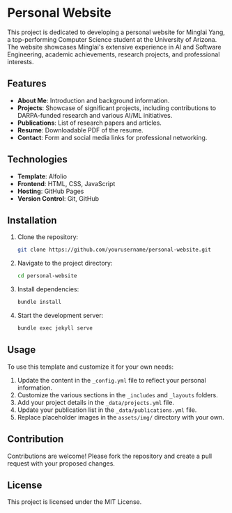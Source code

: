# Personal Website

This project is dedicated to developing a personal website for Minglai Yang, a top-performing Computer Science student at the University of Arizona. The website showcases Minglai's extensive experience in AI and Software Engineering, academic achievements, research projects, and professional interests.

## Features

- **About Me**: Introduction and background information.
- **Projects**: Showcase of significant projects, including contributions to DARPA-funded research and various AI/ML initiatives.
- **Publications**: List of research papers and articles.
- **Resume**: Downloadable PDF of the resume.
- **Contact**: Form and social media links for professional networking.

## Technologies

- **Template**: Alfolio
- **Frontend**: HTML, CSS, JavaScript
- **Hosting**: GitHub Pages
- **Version Control**: Git, GitHub

## Installation

1. Clone the repository:
    ```sh
    git clone https://github.com/yourusername/personal-website.git
    ```
2. Navigate to the project directory:
    ```sh
    cd personal-website
    ```
3. Install dependencies:
    ```sh
    bundle install
    ```
4. Start the development server:
    ```sh
    bundle exec jekyll serve
    ```

## Usage

To use this template and customize it for your own needs:

1. Update the content in the `_config.yml` file to reflect your personal information.
2. Customize the various sections in the `_includes` and `_layouts` folders.
3. Add your project details in the `_data/projects.yml` file.
4. Update your publication list in the `_data/publications.yml` file.
5. Replace placeholder images in the `assets/img/` directory with your own.

## Contribution

Contributions are welcome! Please fork the repository and create a pull request with your proposed changes.

## License

This project is licensed under the MIT License.


